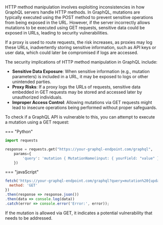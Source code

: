 HTTP method manipulation involves exploiting inconsistencies in how GraphQL servers handle HTTP methods. In GraphQL, mutations are typically executed using the POST method to prevent sensitive operations from being exposed in the URL. However, if the server incorrectly allows mutations to be executed using GET requests, sensitive data could be exposed in URLs, leading to security vulnerabilities.

If a proxy is used to route requests, the risk increases, as proxies may log these URLs, inadvertently storing sensitive information, such as API keys or user data, which could later be compromised if logs are accessed.

The security implications of HTTP method manipulation in GraphQL include:

- **Sensitive Data Exposure**: When sensitive information (e.g., mutation parameters) is included in a URL, it may be exposed to logs or other unintended parties.
- **Proxy Risks**: If a proxy logs the URLs of requests, sensitive data embedded in GET requests may be stored and accessed later by unauthorized individuals.
- **Improper Access Control**: Allowing mutations via GET requests might lead to insecure operations being performed without proper safeguards.

To check if a GraphQL API is vulnerable to this, you can attempt to execute a mutation using a GET request:

=== "Python"
  ```python
  import requests

  response = requests.get("https://your-graphql-endpoint.com/graphql", 
      params={
          'query': 'mutation { MutationName(input: { yourField: "value" }) { resultField } }'
      })
  ```
=== "javaScript"
  ```javascript
  fetch('https://your-graphql-endpoint.com/graphql?query=mutation%20{updateUser(id:%201,name:%20%22Malicious%22)}', {
    method: 'GET'
  })
  .then(response => response.json())
  .then(data => console.log(data))
  .catch(error => console.error('Error:', error));
 ```

If the mutation is allowed via GET, it indicates a potential vulnerability that needs to be addressed.